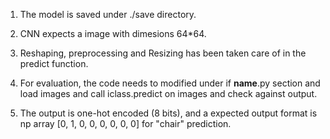 1) The model is saved under ./save directory.

2) CNN expects a image with dimesions 64*64.

3) Reshaping, preprocessing and Resizing has been taken care of
   in the predict function.
   
4) For evaluation, the code needs to modified under if __name__.py
   section and load images and call iclass.predict on images and check
   against output.
   
5) The output is one-hot encoded (8 bits), and a expected output format is
   np array [0, 1, 0, 0, 0, 0, 0, 0] for "chair" prediction.
